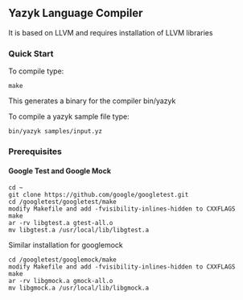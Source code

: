 ## Yazyk Language Compiler ##

It is based on LLVM and requires installation of LLVM libraries

### Quick Start ###

To compile type:

    make

This generates a binary for the compiler bin/yazyk

To compile a yazyk sample file type:

    bin/yazyk samples/input.yz

### Prerequisites ###

#### Google Test and Google Mock ####

    cd ~
    git clone https://github.com/google/googletest.git
    cd /googletest/googletest/make
    modify Makefile and add -fvisibility-inlines-hidden to CXXFLAGS
    make
    ar -rv libgtest.a gtest-all.o
    mv libgtest.a /usr/local/lib/libgtest.a 

Similar installation for googlemock

    cd /googletest/googlemock/make
    modify Makefile and add -fvisibility-inlines-hidden to CXXFLAGS
    make
    ar -rv libgmock.a gmock-all.o
    mv libgmock.a /usr/local/lib/libgmock.a 
